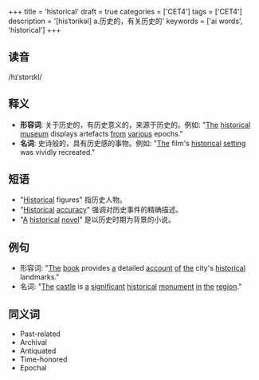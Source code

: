 +++
title = 'historical'
draft = true
categories = ['CET4']
tags = ['CET4']
description = '[hisˈtɔrikəl] a.历史的，有关历史的'
keywords = ['ai words', 'historical']
+++

## 读音
/hɪˈstɒrɪkl/

## 释义
- **形容词**: 关于历史的，有历史意义的，来源于历史的。例如: "[The](/post/the/) [historical](/post/historical/) [museum](/post/museum/) displays artefacts [from](/post/from/) [various](/post/various/) epochs."
- **名词**: 史诗般的，具有历史感的事物。例如: "[The](/post/the/) film's [historical](/post/historical/) [setting](/post/setting/) was vividly recreated."

## 短语
- "[Historical](/post/historical/) figures" 指历史人物。
- "[Historical](/post/historical/) [accuracy](/post/accuracy/)" 强调对历史事件的精确描述。
- "[A](/post/a/) [historical](/post/historical/) [novel](/post/novel/)" 是以历史时期为背景的小说。

## 例句
- 形容词: "[The](/post/the/) [book](/post/book/) provides [a](/post/a/) detailed [account](/post/account/) [of](/post/of/) [the](/post/the/) city's [historical](/post/historical/) landmarks."
- 名词: "[The](/post/the/) [castle](/post/castle/) is [a](/post/a/) [significant](/post/significant/) [historical](/post/historical/) [monument](/post/monument/) [in](/post/in/) [the](/post/the/) [region](/post/region/)."

## 同义词
- Past-related
- Archival
- Antiquated
- Time-honored
- Epochal
